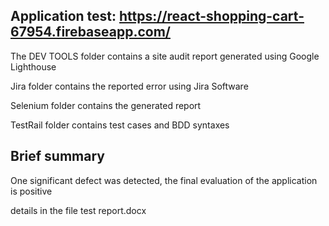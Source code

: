 ## Application test: https://react-shopping-cart-67954.firebaseapp.com/

The DEV TOOLS folder contains a site audit report generated using Google Lighthouse

Jira folder contains the reported error using Jira Software

Selenium folder contains the generated report

TestRail folder contains test cases and BDD syntaxes
## Brief summary 


One significant defect was detected, the final evaluation of the application is positive

details in the file test report.docx
